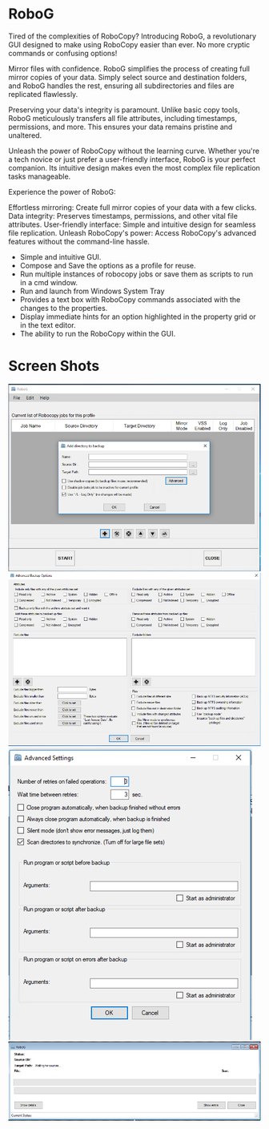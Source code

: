 RoboG
=====
Tired of the complexities of RoboCopy? Introducing RoboG, a revolutionary GUI designed to make using RoboCopy easier than ever. No more cryptic commands or confusing options!

Mirror files with confidence. RoboG simplifies the process of creating full mirror copies of your data. Simply select source and destination folders, and RoboG handles the rest, ensuring all subdirectories and files are replicated flawlessly.

Preserving your data's integrity is paramount. Unlike basic copy tools, RoboG meticulously transfers all file attributes, including timestamps, permissions, and more. This ensures your data remains pristine and unaltered.

Unleash the power of RoboCopy without the learning curve. Whether you're a tech novice or just prefer a user-friendly interface, RoboG is your perfect companion. Its intuitive design makes even the most complex file replication tasks manageable.

Experience the power of RoboG:

Effortless mirroring: Create full mirror copies of your data with a few clicks.
Data integrity: Preserves timestamps, permissions, and other vital file attributes.
User-friendly interface: Simple and intuitive design for seamless file replication.
Unleash RoboCopy's power: Access RoboCopy's advanced features without the command-line hassle.

* Simple and intuitive GUI.
* Compose and Save the options as a profile for reuse.
* Run multiple instances of robocopy jobs or save them as scripts to run in a cmd window.
* Run and launch from Windows System Tray
* Provides a text box with RoboCopy commands associated with the changes to the properties.
* Display immediate hints for an option highlighted in the property grid or in the text editor.
* The ability to run the RoboCopy within the GUI.


# Screen Shots
![robog-screenshot1](/screenshots/robog-screenshot1.png "Main Form")
![robog-screenshot2](/screenshots/robog-screenshot2.png "Advanced Backup Settings")
![robog-screenshot3](/screenshots/robog-screenshot3.png "Advanced Settings")
![robog-screenshot3](/screenshots/robog-screenshot4.png "Status Window")


